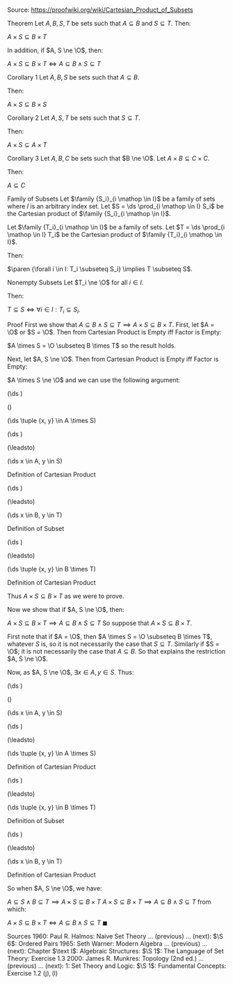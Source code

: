 # 

Source: https://proofwiki.org/wiki/Cartesian_Product_of_Subsets



Theorem
Let $A, B, S, T$ be sets such that $A \subseteq B$ and $S \subseteq T$.
Then:

$A \times S \subseteq B \times T$

In addition, if $A, S \ne \O$, then:

$A \times S \subseteq B \times T \iff A \subseteq B \land S \subseteq T$


Corollary 1
Let $A, B, S$ be sets such that $A \subseteq B$.

Then:

$A \times S \subseteq B \times S$


Corollary 2
Let $A, S, T$ be sets such that $S \subseteq T$.

Then:

$A \times S \subseteq A \times T$


Corollary 3
Let $A, B, C$ be sets such that $B \ne \O$.
Let $A \times B \subseteq C \times C$.

Then:

$A \subseteq C$


Family of Subsets
Let $\family {S_i}_{i \mathop \in I}$ be a family of sets where $I$ is an arbitrary index set.
Let $S = \ds \prod_{i \mathop \in I} S_i$ be the Cartesian product of $\family {S_i}_{i \mathop \in I}$.

Let $\family {T_i}_{i \mathop \in I}$ be a family of sets.
Let $T = \ds \prod_{i \mathop \in I} T_i$ be the Cartesian product of $\family {T_i}_{i \mathop \in I}$.

Then:

$\paren {\forall i \in I: T_i \subseteq S_i} \implies T \subseteq S$.


Nonempty Subsets
Let $T_i \ne \O$ for all $i \in I$.

Then:

$T \subseteq S \iff \forall i \in I: T_i \subseteq S_i$.


Proof
First we show that $A \subseteq B \land S \subseteq T \implies A \times S \subseteq B \times T$.
First, let $A = \O$ or $S = \O$.
Then from Cartesian Product is Empty iff Factor is Empty:

$A \times S = \O \subseteq B \times T$
so the result holds.

Next, let $A, S \ne \O$.
Then from Cartesian Product is Empty iff Factor is Empty:

$A \times S \ne \O$
and we can use the following argument:














\(\ds \)

\(\)







\(\ds \tuple {x, y} \in A \times S\)




















\(\ds \)

\(\leadsto\)







\(\ds x \in A, y \in S\)





Definition of Cartesian Product














\(\ds \)

\(\leadsto\)







\(\ds x \in B, y \in T\)





Definition of Subset














\(\ds \)

\(\leadsto\)







\(\ds \tuple {x, y} \in B \times T\)





Definition of Cartesian Product




Thus $A \times S \subseteq B \times T$ as we were to prove.

Now we show that if $A, S \ne \O$, then:

$A \times S \subseteq B \times T \implies A \subseteq B \land S \subseteq T$
So suppose that $A \times S \subseteq B \times T$.

First note that if $A = \O$, then $A \times S = \O \subseteq B \times T$, whatever $S$ is, so it is not necessarily the case that $S \subseteq T$.
Similarly if $S = \O$; it is not necessarily the case that $A \subseteq B$.
So that explains the restriction $A, S \ne \O$.

Now, as $A, S \ne \O$, $\exists x \in A, y \in S$.
Thus:














\(\ds \)

\(\)







\(\ds x \in A, y \in S\)




















\(\ds \)

\(\leadsto\)







\(\ds \tuple {x, y} \in A \times S\)





Definition of Cartesian Product














\(\ds \)

\(\leadsto\)







\(\ds \tuple {x, y} \in B \times T\)





Definition of Subset














\(\ds \)

\(\leadsto\)







\(\ds x \in B, y \in T\)





Definition of Cartesian Product




So when $A, S \ne \O$, we have:

$A \subseteq S \land B \subseteq T \implies A \times S \subseteq B \times T$
$A \times S \subseteq B \times T \implies A \subseteq B \land S \subseteq T$
from which:

$A \times S \subseteq B \times T \iff A \subseteq B \land S \subseteq T$
$\blacksquare$


Sources
1960: Paul R. Halmos: Naive Set Theory ... (previous) ... (next): $\S 6$: Ordered Pairs
1965: Seth Warner: Modern Algebra ... (previous) ... (next): Chapter $\text I$: Algebraic Structures: $\S 1$: The Language of Set Theory: Exercise $1.3$
2000: James R. Munkres: Topology (2nd ed.) ... (previous) ... (next): $1$: Set Theory and Logic: $\S 1$: Fundamental Concepts: Exercise $1.2 \ \text{(j)}, \text{(l)}$




